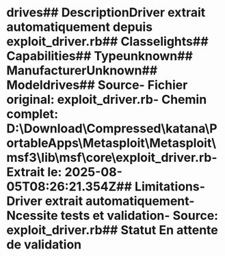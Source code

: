# drives##  DescriptionDriver extrait automatiquement depuis exploit_driver.rb##  Classelights##  Capabilities##  Typeunknown##  ManufacturerUnknown##  Modeldrives##  Source- **Fichier original**: exploit_driver.rb- **Chemin complet**: D:\Download\Compressed\katana\PortableApps\Metasploit\Metasploit\msf3\lib\msf\core\exploit_driver.rb- **Extrait le**: 2025-08-05T08:26:21.354Z##  Limitations- Driver extrait automatiquement- Ncessite tests et validation- Source: exploit_driver.rb##  Statut En attente de validation